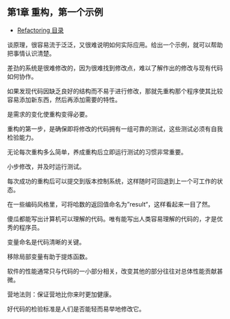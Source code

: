 ## 第1章 重构，第一个示例

- [Refactoring 目录](./index.md)

谈原理，很容易流于泛泛，又很难说明如何实际应用。给出一个示例，就可以帮助把事情认识清楚。

差劲的系统是很难修改的，因为很难找到修改点，难以了解作出的修改与现有代码如何协作。

如果发现代码因缺乏良好的结构而不易于进行修改，那就先重构那个程序使其比较容易添加新东西，然后再添加需要的特性。

是需求的变化使重构变得必要。

重构的第一步，是确保即将修改的代码拥有一组可靠的测试，这些测试必须有自我检验能力。

无论每次重构多么简单，养成重构后立即运行测试的习惯非常重要。

小步修改，并及时运行测试。

每次成功的重构后可以提交到版本控制系统，这样随时可回退到上一个可工作的状态。

在一些编码风格里，可将哈数的返回值命名为”result“，这样看起来一目了然。

傻瓜都能写出计算机可以理解的代码。唯有能写出人类容易理解的代码的，才是优秀的程序员。

变量命名是代码清晰的关键。

移除局部变量有助于提炼函数。

软件的性能通常只与代码的一小部分相关，改变其他的部分往往对总体性能贡献甚微。

营地法则：保证营地比你来时更加健康。

好代码的检验标准是人们是否能轻而易举地修改它。
